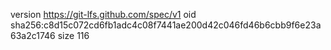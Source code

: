 version https://git-lfs.github.com/spec/v1
oid sha256:c8d15c072cd6fb1adc4c08f7441ae200d42c046fd46b6cbb9f6e23a63a2c1746
size 116
